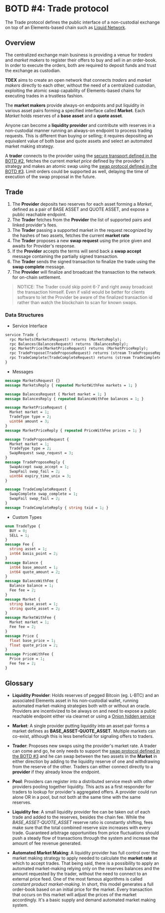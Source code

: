 # BOTD #4: Trade protocol

The Trade protocol defines the public interface of a non-custodial exchange on top of an Elements-based chain such as [Liquid Network](https://liquid.net). 


## Overview

The centralized exchange main business is providing a venue for *traders* and *market makers* to register their offers to buy and sell in an order-book. In order to execute the orders, both are required to deposit funds and trust the exchange as custodian.  

**TDEX** aims to create an open network that connects *traders* and *market makers* directly to each other, without the need of a centralized custodian, exploiting the atomic swap capability of Elements-based chains for executing trades in a trustless fashion.

The **market makers** provide always-on endpoints and put liquidity in various asset pairs forming a specified interface called **Market**.  Each *Market* holds reserves of a **base asset** and a **quote asset**.

Anyone can become a **liquidity provider** and contribute with reserves in a non-custodial manner running an always-on endpoint to process trading requests. This is different than buying or selling; it requires depositing an equivalent value of both base and quote assets and select an automated market making strategy. 

A **trader** connects to the provider using the [secure transport defined in the BOTD #2](02-handshake-protocol.md), fetches the current *market price* defined by the provider's strategy and makes an atomic swap using the [swap protocol defined in the BOTD #3](03-swap-protocol.md). Limit orders could be supported as well, delaying the time of execution of the swap proposal in the future.


## Trade

1. The **Provider** deposits two reserves for each asset forming a *Market*, defined as a pair of BASE ASSET and QUOTE ASSET, and expose a public reachable endpoint.
2. The **Trader** fetches from the **Provider** the list of supported pairs and linked provider's fees.
3. The **Trader** passing a supported market in the request recognized by the hashes of two assets, fetches the current **market rate**
4. The **Trader** proposes a new **swap request** using the price given and awaits for Provider's response.
5. If the **Provider** accepts the terms will send back a **swap accept** message containing the partially signed transaction.
6. The **Trader** sends the signed transaction to finalize the trade using the **swap complete** message.
7. The **Provider** will finalize and broadcast the transaction to the network for on-chain settlement.

> NOTICE: The Trader could skip point 6-7 and right away broadcast the transaction himself. Even if valid would be better for clients software to let the Provider be aware of the finalized transaction id rather than watch the blockchain to scan for known swaps.


### Data Structures 

* Service Interface

```protobuf
service Trade {
  rpc Markets(MarketsRequest) returns (MarketsReply);
  rpc Balances(BalancesRequest) returns (BalancesReply);
  rpc MarketPrice(MarketPriceRequest) returns (MarketPriceReply);
  rpc TradePropose(TradeProposeRequest) returns (stream TradeProposeReply);
  rpc TradeComplete(TradeCompleteRequest) returns (stream TradeCompleteReply);
}
```

* Messages 

```protobuf
message MarketsRequest {}
message MarketsReply { repeated MarketWithFee markets = 1; }

message BalancesRequest { Market market = 1; }
message BalancesReply { repeated BalanceWithFee balances = 1; }

message MarketPriceRequest {
  Market market = 1;
  TradeType type = 2;
  uint64 amount = 3;
}
message MarketPriceReply { repeated PriceWithFee prices = 1; }

message TradeProposeRequest {
  Market market = 1;
  TradeType type = 2;
  SwapRequest swap_request = 3;
}
message TradeProposeReply {
  SwapAccept swap_accept = 1;
  SwapFail swap_fail = 2;
  uint64 expiry_time_unix = 3;
}

message TradeCompleteRequest {
  SwapComplete swap_complete = 1;
  SwapFail swap_fail = 2;
}
message TradeCompleteReply { string txid = 1; }
```

* Custom Types 

```protobuf
enum TradeType {
  BUY = 0;
  SELL = 1;
}
message Fee {
  string asset = 1;
  int64 basis_point = 2;
}
message Balance {
  int64 base_amount = 1;
  int64 quote_amount = 2;
}
message BalanceWithFee {
  Balance balance = 1;
  Fee fee = 2;
}
message Market {
  string base_asset = 1;
  string quote_asset = 2;
}
message MarketWithFee {
  Market market = 1;
  Fee fee = 2;
}
message Price {
  float base_price = 1;
  float quote_price = 2;
}
message PriceWithFee {
  Price price = 1;
  Fee fee = 2;
}
```


## Glossary 

* **Liquidity Provider**: Holds reserves of pegged Bitcoin (eg. L-BTC) and an associated Elements asset in his non-custodial wallet, running automated market-making strategies both with or without an oracle. Providers are incentivized to be always on and need to expose a public reachable endpoint either via clearnet or using a [Onion hidden service](https://2019.www.torproject.org/docs/tor-onion-service.html)

* **Market**: A single provider putting liquidity into an asset pair forms a market defines as **BASE_ASSET-QUOTE_ASSET**. Multiple markets can co-exist, although this is less beneficial for signaling offers to traders. 

* **Trader**: Proposes new swaps using the provider's market rate. A trader can come and go, he only needs to support the [swap protocol defined in the BOTD #3](03-swap-protocol.md) and he can swap between the two assets in the **Market** in either direction by adding to the liquidity reserve of one and withdrawing from the reserve of the other. Traders can either connect directly to a **provider** if they already know the endpoint.

* **Pool**: Providers can register into a distributed service mesh with other providers pooling together liquidity. This acts as a first responder for traders to lookup for provider's aggregated offers. A provider could run alone OR in a pool, but not both at the same time with the same reserves.

* **Liquidity fee**: A small liquidity provider fee can be taken out of each trade and added to the reserves, besides the chain fee. While the *BASE_ASSET-QUOTE_ASSET* reserve ratio is constantly shifting, fees make sure that the total combined reserve size increases with every trade.
Guaranteed arbitrage opportunities from price fluctuations should push a steady flow of transactions through the system and increase the amount of fee revenue generated.

* **Automated Market Making**: A liquidity provider has full control over the market making strategy to apply needed to calculate the **market rate** at which to accept trades. That being said, there is a possibility to apply an automated market-making relying only on the reserves balances and the amount requested by the trader, without the need to connect to an external price feed. One of the most famous algorithms is called *constant product market-making*. In short, this model generates a full order-book based on an initial price for the market. Every transaction that occurs on this market will adjust the prices of the market accordingly. It's a basic supply and demand automated market making system. 
